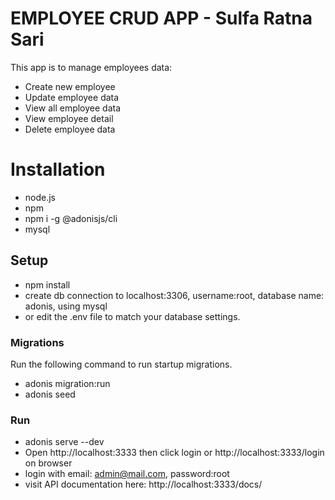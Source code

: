 # EMPLOYEE CRUD APP - Sulfa Ratna Sari

This app is to manage employees data:
- Create new employee
- Update employee data
- View all employee data
- View employee detail
- Delete employee data

# Installation

- node.js
- npm
- npm i -g @adonisjs/cli
- mysql

## Setup

- npm install
- create db connection to localhost:3306, username:root, database name: adonis, using mysql
- or edit the .env file to match your database settings.


### Migrations

Run the following command to run startup migrations.
- adonis migration:run
- adonis seed

### Run

- adonis serve --dev
- Open http://localhost:3333 then click login or http://localhost:3333/login on browser
- login with email: admin@mail.com, password:root
- visit API documentation here: http://localhost:3333/docs/
